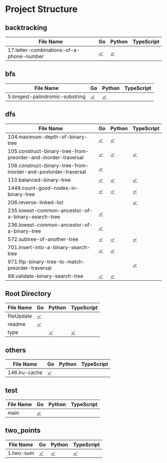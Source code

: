 # Project Structure

## backtracking

| File Name                                | Go                                                            | Python                                                        | TypeScript |
| ---------------------------------------- | ------------------------------------------------------------- | ------------------------------------------------------------- | ---------- |
| 17.letter-combinations-of-a-phone-number | [✓](backtracking/17.letter-combinations-of-a-phone-number.go) | [✓](backtracking/17.letter-combinations-of-a-phone-number.py) |            |

## bfs

| File Name                       | Go                                          | Python                                      | TypeScript |
| ------------------------------- | ------------------------------------------- | ------------------------------------------- | ---------- |
| 5.longest-palindromic-substring | [✓](bfs/5.longest-palindromic-substring.go) | [✓](bfs/5.longest-palindromic-substring.py) |            |

## dfs

| File Name                                                      | Go                                                                         | Python                                                                    | TypeScript                                                                |
| -------------------------------------------------------------- | -------------------------------------------------------------------------- | ------------------------------------------------------------------------- | ------------------------------------------------------------------------- |
| 104.maximum-depth-of-binary-tree                               | [✓](dfs/104.maximum-depth-of-binary-tree.go)                               | [✓](dfs/104.maximum-depth-of-binary-tree.py)                              |                                                                           |
| 105.construct-binary-tree-from-preorder-and-inorder-traversal  | [✓](dfs/105.construct-binary-tree-from-preorder-and-inorder-traversal.go)  | [✓](dfs/105.construct-binary-tree-from-preorder-and-inorder-traversal.py) | [✓](dfs/105.construct-binary-tree-from-preorder-and-inorder-traversal.ts) |
| 106.construct-binary-tree-from-inorder-and-postorder-traversal | [✓](dfs/106.construct-binary-tree-from-inorder-and-postorder-traversal.go) |                                                                           |                                                                           |
| 110.balanced-binary-tree                                       | [✓](dfs/110.balanced-binary-tree.go)                                       | [✓](dfs/110.balanced-binary-tree.py)                                      | [✓](dfs/110.balanced-binary-tree.ts)                                      |
| 1448.count-good-nodes-in-binary-tree                           | [✓](dfs/1448.count-good-nodes-in-binary-tree.go)                           | [✓](dfs/1448.count-good-nodes-in-binary-tree.py)                          | [✓](dfs/1448.count-good-nodes-in-binary-tree.ts)                          |
| 206.reverse-linked-list                                        |                                                                            |                                                                           | [✓](dfs/206.reverse-linked-list.ts)                                       |
| 235.lowest-common-ancestor-of-a-binary-search-tree             | [✓](dfs/235.lowest-common-ancestor-of-a-binary-search-tree.go)             |                                                                           |                                                                           |
| 236.lowest-common-ancestor-of-a-binary-tree                    | [✓](dfs/236.lowest-common-ancestor-of-a-binary-tree.go)                    |                                                                           |                                                                           |
| 572.subtree-of-another-tree                                    | [✓](dfs/572.subtree-of-another-tree.go)                                    | [✓](dfs/572.subtree-of-another-tree.py)                                   | [✓](dfs/572.subtree-of-another-tree.ts)                                   |
| 701.insert-into-a-binary-search-tree                           | [✓](dfs/701.insert-into-a-binary-search-tree.go)                           | [✓](dfs/701.insert-into-a-binary-search-tree.py)                          |                                                                           |
| 971.flip-binary-tree-to-match-preorder-traversal               |                                                                            |                                                                           | [✓](dfs/971.flip-binary-tree-to-match-preorder-traversal.ts)              |
| 98.validate-binary-search-tree                                 | [✓](dfs/98.validate-binary-search-tree.go)                                 | [✓](dfs/98.validate-binary-search-tree.py)                                |                                                                           |

## Root Directory

| File Name  | Go                 | Python       | TypeScript   |
| ---------- | ------------------ | ------------ | ------------ |
| fileUpdate | [✓](fileUpdate.go) |              |              |
| readme     | [✓](readme.go)     |              |              |
| type       |                    | [✓](type.py) | [✓](type.ts) |

## others

| File Name     | Go                           | Python | TypeScript |
| ------------- | ---------------------------- | ------ | ---------- |
| 146.lru-cache | [✓](others/146.lru-cache.go) |        |            |

## test

| File Name | Go                | Python | TypeScript |
| --------- | ----------------- | ------ | ---------- |
| main      | [✓](test/main.go) |        |            |

## two_points

| File Name | Go                           | Python                       | TypeScript                   |
| --------- | ---------------------------- | ---------------------------- | ---------------------------- |
| 1.two-sum | [✓](two_points/1.two-sum.go) | [✓](two_points/1.two-sum.py) | [✓](two_points/1.two-sum.ts) |
